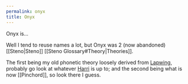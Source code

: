 ```yaml
---
permalink: onyx
title: Onyx
---
```


Onyx is...

Well I tend to reuse names a lot, but Onyx was 2 (now abandoned) [[Steno|Steno]] [[Steno Glossary#Theory|Theories]].

The first being my old phonetic theory loosely derived from [Lapwing](https://lapwing.aerick.ca/Home.html), probably go look at whatever [Harri](https://github.com/StenoHarri) is up to; and the second being what is now [[Pinchord]], so look there I guess.
